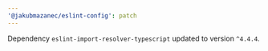 ```yaml
---
'@jakubmazanec/eslint-config': patch
---
```

Dependency `eslint-import-resolver-typescript` updated to version `^4.4.4`.
